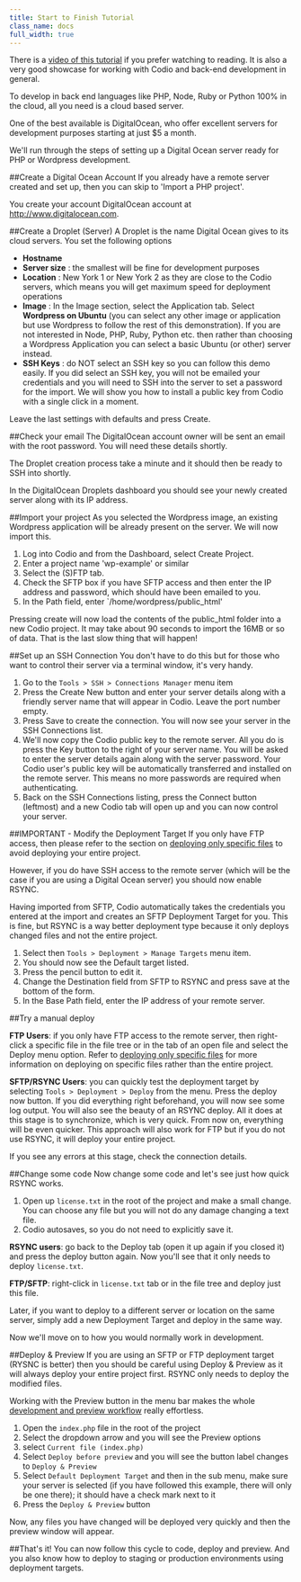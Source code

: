 ```yaml
---
title: Start to Finish Tutorial
class_name: docs
full_width: true
---
```


There is a [video of this tutorial](https://player.vimeo.com/video/79023130?autoplay=1&hd=1) if you prefer watching to reading. It is also a very good showcase for working with Codio and back-end development in general.

To develop in back end languages like PHP, Node, Ruby or Python 100% in the cloud, all you need is a cloud based server.

One of the best available is DigitalOcean, who offer excellent servers for development purposes starting at just $5 a month.

We'll run through the steps of setting up a Digital Ocean server ready for PHP or Wordpress development.

##Create a Digital Ocean Account
If you already have a remote server created and set up, then you can skip to 'Import a PHP project'.

You create your account DigitalOcean account at http://www.digitalocean.com.

##Create a Droplet (Server)
A Droplet is the name Digital Ocean gives to its cloud servers. You set the following options

- **Hostname**
- **Server size** : the smallest will be fine for development purposes
- **Location** : New York 1 or New York 2 as they are close to the Codio servers, which means you will get maximum speed for deployment operations
- **Image** : In the Image section, select the Application tab. Select **Wordpress on Ubuntu** (you can select any other image or application but use Wordpress to follow the rest of this demonstration). If you are not interested in Node, PHP, Ruby, Python etc. then rather than choosing a Wordpress Application you can select a basic Ubuntu (or other) server instead.
- **SSH Keys** : do NOT select an SSH key so you can follow this demo easily. If you did select an SSH key, you will not be emailed your credentials and you will need to SSH into the server to set a password for the import. We will show you how to install a public key from Codio with a single click in a moment.

Leave the last settings with defaults and press Create.

##Check your email
The DigitalOcean account owner will be sent an email with the root password. You will need these details shortly.

The Droplet creation process take a minute and it should then be ready to SSH into shortly.

In the DigitalOcean Droplets dashboard you should see your newly created server along with its IP address.

##Import your project
As you selected the Wordpress image, an existing Wordpress application will be already present on the server. We will now import this.

1. Log into Codio and from the Dashboard, select Create Project.
1. Enter a project name 'wp-example' or similar
1. Select the (S)FTP tab.
1. Check the SFTP box if you have SFTP access and then enter the IP address and password, which should have been emailed to you.
1. In the Path field, enter `/home/wordpress/public_html'

Pressing create will now load the contents of the public_html folder into a new Codio project.  It may take about 90 seconds to import the 16MB or so of data. That is the last slow thing that will happen!

##Set up an SSH Connection
You don't have to do this but for those who want to control their server via a terminal window, it's very handy.

1. Go to the `Tools > SSH > Connections Manager` menu item
1. Press the Create New button and enter your server details along with a friendly server name that will appear in Codio. Leave the port number empty.
1. Press Save to create the connection. You will now see your server in the SSH Connections list.
1. We'll now copy the Codio public key to the remote server. All you do is press the Key button to the right of your server name. You will be asked to enter the server details again along with the server password. Your Codio user's public key will be automatically transferred and installed on the remote server. This means no more passwords are required when authenticating.
1. Back on the SSH Connections listing, press the Connect button (leftmost) and a new Codio tab will open up and you can now control your server.

##IMPORTANT - Modify the Deployment Target
If you only have FTP access, then please refer to the section on [deploying only specific files](/docs/deployment/specific-files) to avoid deploying your entire project.

However, if you do have SSH access to the remote server (which will be the case if you are using a Digital Ocean server) you should now enable RSYNC.

Having imported from SFTP, Codio automatically takes the credentials you entered at the import and creates an SFTP Deployment Target for you. This is fine, but RSYNC is a way better deployment type because it only deploys changed files and not the entire project.

1. Select then `Tools > Deployment > Manage Targets` menu item.
1. You should now see the Default target listed.
1. Press the pencil button to edit it.
1. Change the Destination field from SFTP to RSYNC and press save at the bottom of the form.
1. In the Base Path field, enter the IP address of your remote server.

##Try a manual deploy

**FTP Users**: if you only have FTP access to the remote server, then right-click a specific file in the file tree or in the tab of an open file and select the Deploy menu option. Refer to [deploying only specific files](/docs/deployment/specific-files) for more information on deploying on specific files rather than the entire project.

**SFTP/RSYNC Users**: you can quickly test the deployment target by selecting `Tools > Deployment > Deploy` from the menu. Press the deploy now button. If you did everything right beforehand, you will now see some log output. You will also see the beauty of an RSYNC deploy. All it does at this stage is to synchronize, which is very quick. From now on, everything will be even quicker. This approach will also work for FTP but if you do not use RSYNC, it will deploy your entire project.

If you see any errors at this stage, check the connection details.

##Change some code
Now change some code and let's see just how quick RSYNC works.

1. Open up `license.txt` in the root of the project and make a small change. You can choose any file but you will not do any damage changing a text file.
1. Codio autosaves, so you do not need to explicitly save it.

**RSYNC users**: go back to the Deploy tab (open it up again if you closed it) and press the deploy button again. Now you'll see that it only needs to deploy `license.txt`.

**FTP/SFTP**: right-click in `license.txt` tab or in the file tree and deploy just this file.

Later, if you want to deploy to a different server or location on the same server, simply add a new Deployment Target and deploy in the same way.

Now we'll move on to how you would normally work in development.

##Deploy & Preview
If you are using an SFTP or FTP deployment target (RYSNC is better) then you should be careful using Deploy & Preview as it will always deploy your entire project first. RSYNC only needs to deploy the modified files.

Working with the Preview button in the menu bar makes the whole [development and preview workflow](/docs/ide/inline-preview) really effortless.

1. Open the `index.php` file in the root of the project
1. Select the dropdown arrow and you will see the Preview options
1. select `Current file (index.php)`
1. Select `Deploy before preview` and you will see the button label changes to `Deploy & Preview`
1. Select `Default Deployment Target` and then in the sub menu, make sure your server is selected (if you have followed this example, there will only be one there); it should have a check mark next to it
1. Press the `Deploy & Preview` button

Now, any files you have changed will be deployed very quickly and then the preview window will appear.

##That's it!
You can now follow this cycle to code, deploy and preview. And you also know how to deploy to staging or production environments using deployment targets.


